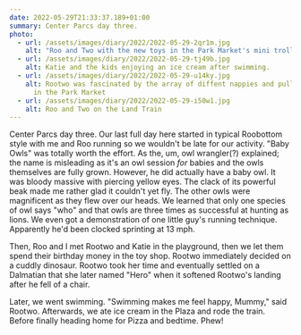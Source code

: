 ```yaml
---
date: 2022-05-29T21:33:37.189+01:00
summary: Center Parcs day three.
photo:
  - url: /assets/images/diary/2022/2022-05-29-2qr1m.jpg
    alt: "Roo and Two with the new toys in the Park Market's mini trollies "
  - url: /assets/images/diary/2022/2022-05-29-tj49b.jpg
    alt: Katie and the kids enjoying an ice cream after swimming.
  - url: /assets/images/diary/2022/2022-05-29-u14ky.jpg
    alt: Rootwo was fascinated by the array of diffent nappies and pull-ups on offer
      in the Park Market
  - url: /assets/images/diary/2022/2022-05-29-i50w1.jpg
    alt: Roo and Two on the Land Train
---
```

Center Parcs day three. Our last full day here started in typical Roobottom style with me and Roo running so we wouldn't be late for our activity. "Baby Owls" was totally worth the effort. As the, um, owl wrangler(?) explained; the name is misleading as it's an owl session *for* babies and the owls themselves are fully grown. However, he did actually have a baby owl. It was bloody massive with piercing yellow eyes. The clack of its powerful beak made me rather glad it couldn't yet fly. The other owls were magnificent as they flew over our heads. We learned that only one species of owl says "who" and that owls are three times as successful at hunting as lions. We even got a demonstration of one little guy's running technique. Apparently he'd been clocked sprinting at 13 mph.

Then, Roo and I met Rootwo and Katie in the playground, then we let them spend their birthday money in the toy shop. Rootwo immediately decided on a cuddly dinosaur. Rootwo took her time and eventually settled on a Dalmatian that she later named "Hero" when it softened Rootwo's landing after he fell of a chair. 

Later, we went swimming. "Swimming makes me feel happy, Mummy," said Rootwo. Afterwards, we ate ice cream in the Plaza and rode the train. Before finally heading home for Pizza and bedtime. Phew!
